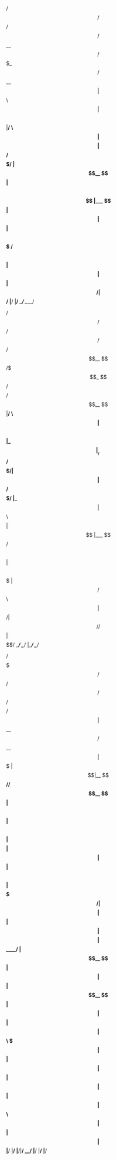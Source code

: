   /$$$$$$   /$$$$$$   /$$$$$$
 /$$__  $$ /$$$_  $$ /$$__  $$
| $$  \ $$| $$$$\ $$|__/  \ $$
| $$$$$$$$| $$ $$ $$   /$$$$$/
| $$__  $$| $$\ $$$$  |___  $$
| $$  | $$| $$ \ $$$ /$$  \ $$
| $$  | $$|  $$$$$$/|  $$$$$$/
|__/  |__/ \______/  \______/



  /$$$$$$   /$$$$$$    /$$    /$$$$$$
 /$$__  $$ /$$$_  $$ /$$$$   /$$__  $$
|__/  \ $$| $$$$\ $$|_  $$  |__/  \ $$
   /$$$$$/| $$ $$ $$  | $$     /$$$$$/
  |___  $$| $$\ $$$$  | $$    |___  $$
 /$$  \ $$| $$ \ $$$  | $$   /$$  \ $$
|  $$$$$$/|  $$$$$$/ /$$$$$$|  $$$$$$/
 \______/  \______/ |______/ \______/



 /$$$$$$$   /$$$$$$  /$$   /$$ /$$$$$$$$ /$$$$$$
| $$__  $$ /$$__  $$| $$$ | $$|__  $$__//$$__  $$
| $$  \ $$| $$  \ $$| $$$$| $$   | $$  | $$  \ $$
| $$$$$$$/| $$$$$$$$| $$ $$ $$   | $$  | $$$$$$$$
| $$____/ | $$__  $$| $$  $$$$   | $$  | $$__  $$
| $$      | $$  | $$| $$\  $$$   | $$  | $$  | $$
| $$      | $$  | $$| $$ \  $$   | $$  | $$  | $$
|__/      |__/  |__/|__/  \__/   |__/  |__/  |__/


